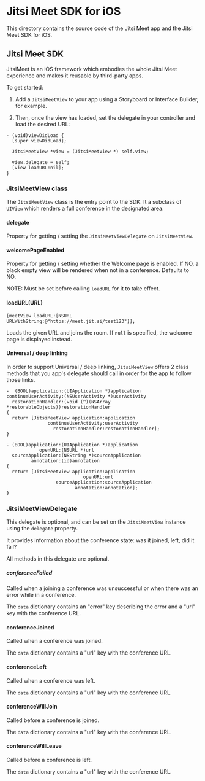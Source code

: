 # Jitsi Meet SDK for iOS

This directory contains the source code of the Jitsi Meet app and the Jitsi Meet
SDK for iOS.

## Jitsi Meet SDK

JitsiMeet is an iOS framework which embodies the whole Jitsi Meet experience and
makes it reusable by third-party apps.

To get started:

1. Add a `JitsiMeetView` to your app using a Storyboard or Interface Builder,
   for example.

2. Then, once the view has loaded, set the delegate in your controller and load
   the desired URL:

```objc
- (void)viewDidLoad {
  [super viewDidLoad];

  JitsiMeetView *view = (JitsiMeetView *) self.view;

  view.delegate = self;
  [view loadURL:nil];
}
```

### JitsiMeetView class

The `JitsiMeetView` class is the entry point to the SDK. It a subclass of
`UIView` which renders a full conference in the designated area.

#### delegate

Property for getting / setting the `JitsiMeetViewDelegate` on `JitsiMeetView`.

#### welcomePageEnabled

Property for getting / setting whether the Welcome page is enabled. If NO, a
black empty view will be rendered when not in a conference. Defaults to NO.

NOTE: Must be set before calling `loadURL` for it to take effect.

#### loadURL(URL)

```objc
[meetView loadURL:[NSURL URLWithString:@"https://meet.jit.si/test123"]];
```

Loads the given URL and joins the room. If `null` is specified, the welcome page
is displayed instead.

#### Universal / deep linking

In order to support Universal / deep linking, `JitsiMeetView` offers 2 class
methods that you app's delegate should call in order for the app to follow those
links.

```objc
-  (BOOL)application:(UIApplication *)application
continueUserActivity:(NSUserActivity *)userActivity
  restorationHandler:(void (^)(NSArray *restorableObjects))restorationHandler
{
  return [JitsiMeetView application:application
               continueUserActivity:userActivity
                 restorationHandler:restorationHandler];
}

- (BOOL)application:(UIApplication *)application
            openURL:(NSURL *)url
  sourceApplication:(NSString *)sourceApplication
         annotation:(id)annotation
{
  return [JitsiMeetView application:application
                            openURL:url
                  sourceApplication:sourceApplication
                         annotation:annotation];
}
```

### JitsiMeetViewDelegate

This delegate is optional, and can be set on the `JitsiMeetView` instance using
the `delegate` property.

It provides information about the conference state: was it joined, left, did it
fail?

All methods in this delegate are optional.

##### conferenceFailed

Called when a joining a conference was unsuccessful or when there was an error
while in a conference.

The `data` dictionary contains an "error" key describing the error and a "url"
key with the conference URL.

#### conferenceJoined

Called when a conference was joined.

The `data` dictionary contains a "url" key with the conference URL.

#### conferenceLeft

Called when a conference was left.

The `data` dictionary contains a "url" key with the conference URL.

#### conferenceWillJoin

Called before a conference is joined.

The `data` dictionary contains a "url" key with the conference URL.

#### conferenceWillLeave

Called before a conference is left.

The `data` dictionary contains a "url" key with the conference URL.
